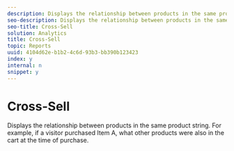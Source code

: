 ```yaml
---
description: Displays the relationship between products in the same product string. For example, if a visitor purchased Item A, what other products were also in the cart at the time of purchase.
seo-description: Displays the relationship between products in the same product string. For example, if a visitor purchased Item A, what other products were also in the cart at the time of purchase.
seo-title: Cross-Sell
solution: Analytics
title: Cross-Sell
topic: Reports
uuid: 4104d62e-b1b2-4c6d-93b3-bb390b123423
index: y
internal: n
snippet: y
---
```


# Cross-Sell

Displays the relationship between products in the same product string. For example, if a visitor purchased Item A, what other products were also in the cart at the time of purchase.

